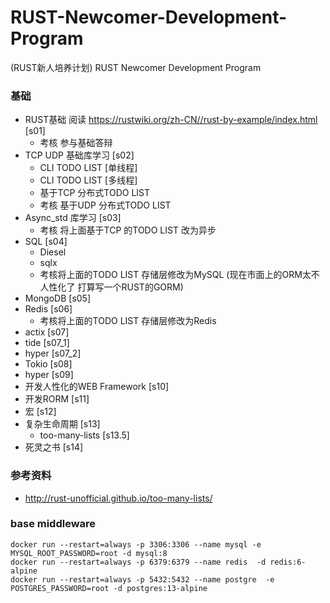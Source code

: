 # RUST-Newcomer-Development-Program
(RUST新人培养计划) RUST Newcomer Development Program

### 基础
- RUST基础 阅读 https://rustwiki.org/zh-CN//rust-by-example/index.html  [s01]
    - 考核 参与基础答辩
- TCP UDP 基础库学习  [s02]
    - CLI TODO LIST  [单线程]
    - CLI TODO LIST  [多线程]
    - 基于TCP 分布式TODO LIST
    - 考核 基于UDP 分布式TODO LIST
- Async_std 库学习 [s03]
    - 考核 将上面基于TCP 的TODO LIST 改为异步
- SQL [s04]
  - Diesel
  - sqlx  
  - 考核将上面的TODO LIST 存储层修改为MySQL  (现在市面上的ORM太不人性化了  打算写一个RUST的GORM)
- MongoDB [s05]
- Redis [s06]
    - 考核将上面的TODO LIST 存储层修改为Redis
- actix [s07]
- tide [s07_1]
- hyper [s07_2]
- Tokio [s08]
- hyper [s09]
- 开发人性化的WEB Framework  [s10]
- 开发RORM [s11]
- 宏 [s12]
- 复杂生命周期 [s13] 
  * too-many-lists [s13.5]
- 死灵之书 [s14]

### 参考资料
- http://rust-unofficial.github.io/too-many-lists/

### base middleware
``` 
docker run --restart=always -p 3306:3306 --name mysql -e MYSQL_ROOT_PASSWORD=root -d mysql:8
docker run --restart=always -p 6379:6379 --name redis  -d redis:6-alpine
docker run --restart=always -p 5432:5432 --name postgre  -e POSTGRES_PASSWORD=root -d postgres:13-alpine
```
